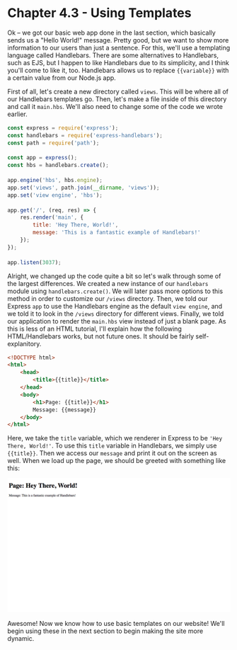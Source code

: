 # Chapter 4.3 - Using Templates

Ok – we got our basic web app done in the last section, which basically sends
us a "Hello World!" message. Pretty good, but we want to show more information
to our users than just a sentence. For this, we'll use a templating language
called Handlebars. There are some alternatives to Handlebars, such as EJS, but
I happen to like Handlebars due to its simplicity, and I think you'll come to
like it, too. Handlebars allows us to replace `{{variable}}` with a certain
value from our Node.js app.

First of all, let's create a new directory called `views`. This will be where
all of our Handlebars templates go. Then, let's make a file inside of this
directory and call it `main.hbs`. We'll also need to change some of the code we
wrote earlier.

```js
const express = require('express');
const handlebars = require('express-handlebars');
const path = require('path');

const app = express();
const hbs = handlebars.create();

app.engine('hbs', hbs.engine);
app.set('views', path.join(__dirname, 'views'));
app.set('view engine', 'hbs');

app.get('/', (req, res) => {
	res.render('main', {
		title: 'Hey There, World!',
		message: 'This is a fantastic example of Handlebars!'
	});
});

app.listen(3037);
```

Alright, we changed up the code quite a bit so let's walk through some of the
largest differences. We created a new instance of our `handlebars` module using
`handlebars.create()`. We will later pass more options to this method in order
to customize our `/views` directory. Then, we told our Express `app` to use the
Handlebars engine as the default `view engine`, and we told it to look in the
`/views` directory for different views. Finally, we told our application to
render the `main.hbs` view instead of just a blank page. As this is less of an
HTML tutorial, I'll explain how the following HTML/Handlebars works, but not
future ones. It should be fairly self-explanitory.

```HTML
<!DOCTYPE html>
<html>
	<head>
		<title>{{title}}</title>
	</head>
	<body>
		<h1>Page: {{title}}</h1>
		Message: {{message}}
	</body>
</html>
```

Here, we take the `title` variable, which we renderer in Express to be `'Hey
There, World!'`. To use this `title` variable in Handlebars, we simply use
`{{title}}`. Then we access our `message` and print it out on the screen as
well. When we load up the page, we should be greeted with something like this:

![webpage.png](./screenshots/webpage.png)

Awesome! Now we know how to use basic templates on our website! We'll begin
using these in the next section to begin making the site more dynamic.
